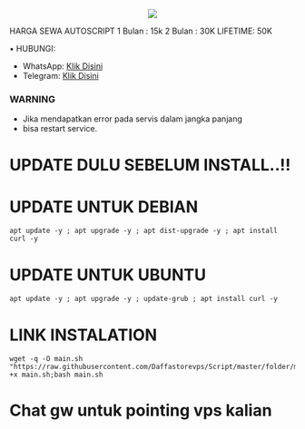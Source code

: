 <p align="center">  
  <img src="https://readme-typing-svg.herokuapp.com?color=%2336BCF7&center=true&vCenter=true&lines=Script%20Auto%20Install%20By%20DAFF-STORE" />  
</p>


HARGA SEWA AUTOSCRIPT 
1 Bulan : 15k
2 Bulan : 30K
LIFETIME: 50K

• HUBUNGI:
- WhatsApp: [Klik Disini](https://wa.me/62839246692)
- Telegram: [Klik Disini](https://t.me/Daff_Store75)


### WARNING

- Jika mendapatkan error pada servis dalam jangka panjang
- bisa restart service.


# UPDATE DULU SEBELUM INSTALL..!!

# UPDATE UNTUK DEBIAN

<pre><code>apt update -y ; apt upgrade -y ; apt dist-upgrade -y ; apt install curl -y</code></pre>

# UPDATE UNTUK UBUNTU

<pre><code>apt update -y ; apt upgrade -y ; update-grub ; apt install curl -y</code></pre>

# LINK INSTALATION


<pre><code>wget -q -O main.sh "https://raw.githubusercontent.com/Daffastorevps/Script/master/folder/main.sh";chmod +x main.sh;bash main.sh</code></pre>

# Chat gw untuk pointing vps kalian

